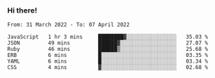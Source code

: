 ### Hi there!

<!--START_SECTION:waka-->

```text
From: 31 March 2022 - To: 07 April 2022

JavaScript   1 hr 3 mins     ████████▓░░░░░░░░░░░░░░░░   35.03 %
JSON         49 mins         ██████▓░░░░░░░░░░░░░░░░░░   27.07 %
Ruby         46 mins         ██████▒░░░░░░░░░░░░░░░░░░   25.68 %
ERB          6 mins          █░░░░░░░░░░░░░░░░░░░░░░░░   03.35 %
YAML         6 mins          █░░░░░░░░░░░░░░░░░░░░░░░░   03.34 %
CSS          4 mins          ▓░░░░░░░░░░░░░░░░░░░░░░░░   02.68 %
```

<!--END_SECTION:waka-->
